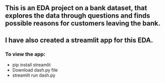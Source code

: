 ## This is an EDA project on a bank dataset, that explores the data through questions and finds possible reasons for customers leaving the bank.
## I have also created a streamlit app for this EDA.
### To view the app:
* pip install streamlit
* Download dash.py file
* streamlit run dash.py
